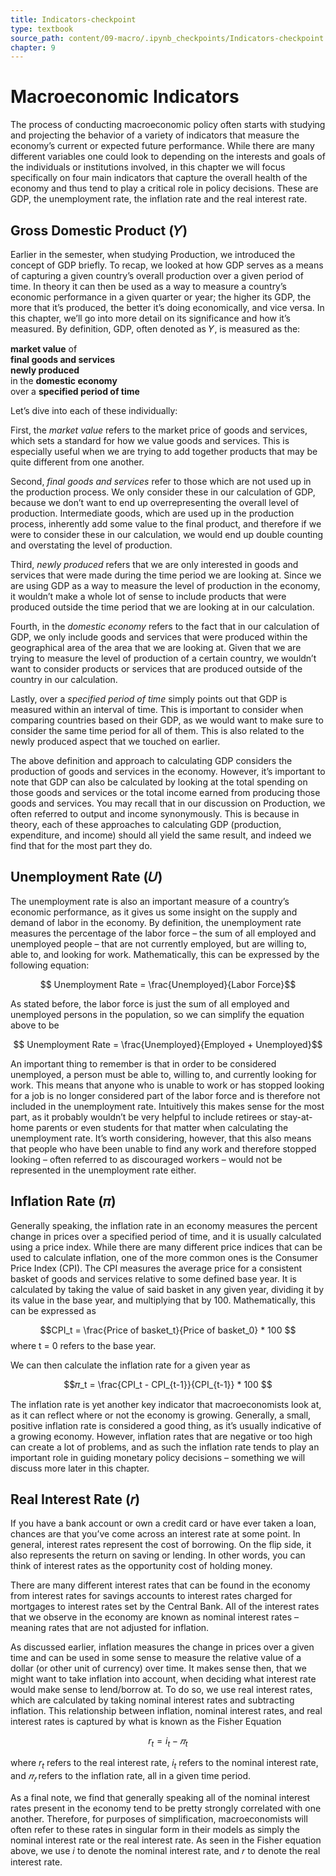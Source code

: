 ```yaml
---
title: Indicators-checkpoint
type: textbook
source_path: content/09-macro/.ipynb_checkpoints/Indicators-checkpoint.ipynb
chapter: 9
---
```


# Macroeconomic Indicators

The process of conducting macroeconomic policy often starts with studying and projecting the behavior of a variety of indicators that measure the economy’s current or expected future performance. While there are many different variables one could look to depending on the interests and goals of the individuals or institutions involved, in this chapter we will focus specifically on four main indicators that capture the overall health of the economy and thus tend to play a critical role in policy decisions. These are GDP, the unemployment rate, the inflation rate and the real interest rate.

## Gross Domestic Product (𝑌)

Earlier in the semester, when studying Production, we introduced the concept of GDP briefly. To recap, we looked at how GDP serves as a means of capturing a given country’s overall production over a given period of time. In theory it can then be used as a way to measure a country’s economic performance in a given quarter or year; the higher its GDP, the more that it’s produced, the better it’s doing economically, and vice versa. In this chapter, we’ll go into more detail on its significance and how it’s measured. By definition, GDP, often denoted as 𝑌, is measured as the:

**market value** of  
**final goods and services**  
**newly produced**  
in the **domestic economy**   
over a **specified period of time**  

Let’s dive into each of these individually:

First, the *market value* refers to the market price of goods and services, which sets a standard for how we value goods and services. This is especially useful when we are trying to add together products that may be quite different from one another.

Second, *final goods and services* refer to those which are not used up in the production process. We only consider these in our calculation of GDP, because we don’t want to end up overrepresenting the overall level of production. Intermediate goods, which are used up in the production process, inherently add some value to the final product, and therefore if we were to consider these in our calculation, we would end up double counting and overstating the level of production.

Third, *newly produced* refers  that we are only interested in goods and services that were made during the time period we are looking at. Since we are using GDP as a way to measure the level of production in the economy, it wouldn’t make a whole lot of sense to include products that were produced outside the time period that we are looking at in our calculation.

Fourth, in the *domestic economy* refers to the fact that in our calculation of GDP, we only include goods and services that were produced within the geographical area of the area that we are looking at. Given that we are trying to measure the level of production of a certain country, we wouldn’t want to consider products or services that are produced outside of the country in our calculation. 

Lastly, over a *specified period of time* simply points out that GDP is measured within an interval of time. This is important to consider when comparing countries based on their GDP, as we would want to make sure to consider the same time period for all of them. This is also related to the newly produced aspect that we touched on earlier. 

The above definition and approach to calculating GDP considers the production of goods and services in the economy. However, it’s important to note that GDP can also be calculated by looking at the total spending on those goods and services or the total income earned from producing those goods and services. You may recall that in our discussion on Production, we often referred to output and income synonymously. This is because in theory, each of these approaches to calculating GDP (production, expenditure, and income) should all yield the same result, and indeed we find that for the most part they do.

## **Unemployment Rate (𝑈)**

The unemployment rate is also an important measure of a country’s economic performance, as it gives us some insight on the supply and demand of labor in the economy. By definition, the unemployment rate measures the percentage of the labor force – the sum of all employed and unemployed people – that are not currently employed, but are willing to, able to, and looking for work. Mathematically, this can be expressed by the following equation:

$$ Unemployment Rate = \frac{Unemployed}{Labor Force}$$

As stated before, the labor force is just the sum of all employed and unemployed persons in the population, so we can simplify the equation above to be

$$ Unemployment Rate = \frac{Unemployed}{Employed + Unemployed}$$


An important thing to remember is that in order to be considered unemployed, a person must be able to, willing to, and currently looking for work. This means that anyone who is unable to work or has stopped looking for a job is no longer considered part of the labor force and is therefore not included in the unemployment rate. Intuitively this makes sense for the most part, as it probably wouldn’t be very helpful to include retirees or stay-at-home parents or even students for that matter when calculating the unemployment rate. It’s worth considering, however, that this also means that people who have been unable to find any work and therefore stopped looking – often referred to as discouraged workers – would not be represented in the unemployment rate either.

## **Inflation Rate (𝜋)**

Generally speaking, the inflation rate in an economy measures the percent change in prices over a specified period of time, and it is usually calculated using a price index. While there are many different price indices that can be used to calculate inflation, one of the more common ones is the Consumer Price Index (CPI). The CPI measures the average price for a consistent basket of goods and services relative to some defined base year. It is calculated by taking the value of said basket in any given year, dividing it by its value in the base year, and multiplying that by 100. Mathematically, this can be expressed as


$$CPI_t = \frac{Price of basket_t}{Price of basket_0} * 100 $$
where t = 0 refers to the base year.

We can then calculate the inflation rate for a given year as

$$𝜋_t = \frac{CPI_t - CPI_{t-1}}{CPI_{t-1}} * 100 $$

The inflation rate is yet another key indicator that macroeconomists look at, as it can reflect where or not the economy is growing. Generally, a small, positive inflation rate is considered a good thing, as it’s usually indicative of a growing economy. However, inflation rates that are negative or too high can create a lot of problems, and as such the inflation rate tends to play an important role in guiding monetary policy decisions – something we will discuss more later in this chapter.

## **Real Interest Rate (𝑟)**

If you have a bank account or own a credit card or have ever taken a loan, chances are that you’ve come across an interest rate at some point. In general, interest rates represent the cost of borrowing. On the flip side, it also represents the return on saving or lending. In other words, you can think of interest rates as the opportunity cost of holding money. 

There are many different interest rates that can be found in the economy from interest rates for savings accounts to interest rates charged for mortgages to interest rates set by the Central Bank. All of the interest rates that we observe in the economy are known as nominal interest rates – meaning rates that are not adjusted for inflation.

As discussed earlier, inflation measures the change in prices over a given time and can be used in some sense to measure the relative value of a dollar (or other unit of currency) over time. It makes sense then, that we might want to take inflation into account, when deciding what interest rate would make sense to lend/borrow at. To do so, we use real interest rates, which are calculated by taking nominal interest rates and subtracting inflation. This relationship between inflation, nominal interest rates, and real interest rates is captured by what is known as the Fisher Equation

$$r_t = i_t - 𝜋_t$$



where $r_t$ refers to the real interest rate, $i_t$ refers to the nominal interest rate, and $𝜋_𝑡$ refers to the inflation rate, all in a given time period.

As a final note, we find that generally speaking all of the nominal interest rates present in the economy tend to be pretty strongly correlated with one another. Therefore, for purposes of simplification, macroeconomists will often refer to these rates in singular form in their models as simply the nominal interest rate or the real interest rate. As seen in the Fisher equation above, we use 𝑖 to denote the nominal interest rate, and 𝑟 to denote the real interest rate.
